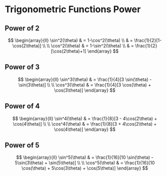 # Trigonometric Functions Power

## Power of 2

$$
\begin{array}{ll}
\sin^2(\theta) & = 1-\cos^2(\theta)
\\
& = \frac{1}{2}[1-\cos(2\theta)]
\\
\\
\cos^2(\theta) & = 1-\sin^2(\theta)
\\
& = \frac{1}{2}[\cos(2\theta)+1]
\end{array}
$$

## Power of 3

$$
\begin{array}{ll}
\sin^3(\theta) & =
\frac{1}{4}[3 \sin(\theta) - \sin(3\theta)]
\\
\\
\cos^3(\theta) & =
\frac{1}{4}[3 \cos(\theta) + \cos(3\theta)]
\end{array}
$$

## Power of 4

$$
\begin{array}{ll}
\sin^4(\theta) & =
\frac{1}{8}[3 - 4\cos(2\theta) + \cos(4\theta)]
\\
\\
\cos^4(\theta) & =
\frac{1}{8}[3 + 4\cos(2\theta) + \cos(4\theta)]
\end{array}
$$

## Power of 5

$$
\begin{array}{ll}
\sin^5(\theta) & =
\frac{1}{16}[10 \sin(\theta) - 5\sin(3\theta) + \sin(5\theta)]
\\
\\
\cos^5(\theta) & =
\frac{1}{16}[10 \cos(\theta) + 5\cos(3\theta) + \cos(5\theta)]
\end{array}
$$
